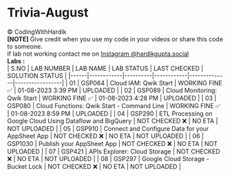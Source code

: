# Trivia-August
©️ CodingWithHardik<br>
**[NOTE]** Give credit when you use my code in your videos or share this code to someone.<br>
If lab not working contact me on [Instagram @hardikgupta.social](https://www.instagram.com/hardikgupta.social/)<br>
**Labs :**           
| S.NO | LAB NUMBER | LAB NAME | LAB STATUS | LAST CHECKED | SOLUTION STATUS |
|------|------------|----------|------------|--------------|-----------------|
|  01  | GSP064 | Cloud IAM: Qwik Start | WORKING FINE ✅ | 01-08-2023 3:39 PM | UPLOADED |
|  02  | GSP089 | Cloud Monitoring: Qwik Start | WORKING FINE ✅ | 01-08-2023 4:28 PM | UPLOADED |
|  03  | GSP080 | Cloud Functions: Qwik Start - Command Line | WORKING FINE ✅ | 01-08-2023 8:59 PM | UPLOADED |
|  04  | GSP290 | ETL Processing on Google Cloud Using Dataflow and BigQuery | NOT CHECKED ❌ | NO ETA | NOT UPLOADED |
|  05  | GSP910 | Connect and Configure Data for your AppSheet App | NOT CHECKED ❌ | NO ETA | NOT UPLOADED |
|  06  | GSP1030 | Publish your AppSheet App | NOT CHECKED ❌ | NO ETA | NOT UPLOADED |
|  07  | GSP421 | APIs Explorer: Cloud Storage | NOT CHECKED ❌ | NO ETA | NOT UPLOADED |
|  08  | GSP297 | Google Cloud Storage - Bucket Lock | NOT CHECKED ❌ | NO ETA | NOT UPLOADED |
